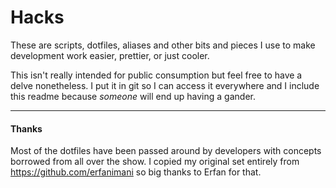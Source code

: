 # Hacks
These are scripts, dotfiles, aliases and other bits and pieces I use to make development work easier, prettier, or just cooler.

This isn't really intended for public consumption but feel free to have a delve nonetheless. I put it in git so I can access it everywhere and I include this readme because _someone_ will end up having a gander.

---

#### Thanks
Most of the dotfiles have been passed around by developers with concepts borrowed from all over the show.
I copied my original set entirely from https://github.com/erfanimani so big thanks to Erfan for that.
